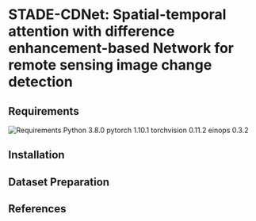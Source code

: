 # STADE-CDNet: Spatial-temporal attention with difference enhancement-based Network for remote sensing image change detection
## Requirements
![Requirements](https://github.com/Lilith-ZZZ/STADE-CDNet_V1/blob/main/image/11.png)
        Python 3.8.0
        pytorch 1.10.1
        torchvision 0.11.2
        einops  0.3.2
## Installation
## Dataset Preparation
## References

